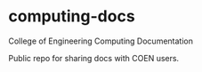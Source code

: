 # computing-docs
College of Engineering Computing Documentation

Public repo for sharing docs with COEN users. 
